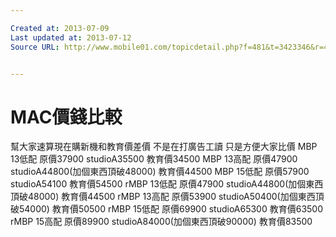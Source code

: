 ```yaml
---

Created at: 2013-07-09
Last updated at: 2013-07-12
Source URL: http://www.mobile01.com/topicdetail.php?f=481&t=3423346&r=4&last=44624585


---
```


# MAC價錢比較


幫大家速算現在購新機和教育價差價 不是在打廣告工讀 只是方便大家比價
MBP 13低配 原價37900 studioA35500 教育價34500
MBP 13高配 原價47900 studioA44800(加個東西頂破48000) 教育價44500
MBP 15低配 原價57900 studioA54100 教育價54500
rMBP 13低配 原價47900 studioA44800(加個東西頂破48000) 教育價44500
rMBP 13高配 原價53900 studioA50400(加個東西頂破54000) 教育價50500
rMBP 15低配 原價69900 studioA65300 教育價63500
rMBP 15高配 原價89900 studioA84000(加個東西頂破90000) 教育價83500

